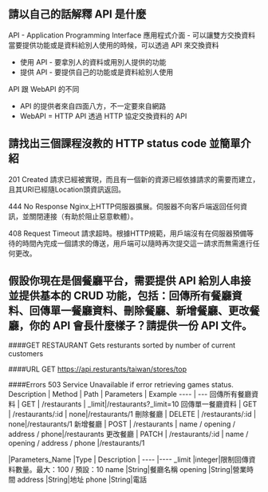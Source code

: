 ## 請以自己的話解釋 API 是什麼
API - Application Programming Interface
應用程式介面 - 可以讓雙方交換資料
當要提供功能或是資料給別人使用的時候，可以透過 API 來交換資料

* 使用 API - 要拿別人的資料或用別人提供的功能
* 提供 API - 要提供自己的功能或是資料給別人使用

API 跟 WebAPI 的不同
* API 的提供者來自四面八方，不一定要來自網路
* WebAPI = HTTP API 透過 HTTP 協定交換資料的 API

## 請找出三個課程沒教的 HTTP status code 並簡單介紹
201 Created
請求已經被實現，而且有一個新的資源已經依據請求的需要而建立，且其URI已經隨Location頭資訊返回。

444 No Response
Nginx上HTTP伺服器擴展。伺服器不向客戶端返回任何資訊，並關閉連接（有助於阻止惡意軟體）。

408 Request Timeout
請求超時。根據HTTP規範，用戶端沒有在伺服器預備等待的時間內完成一個請求的傳送，用戶端可以隨時再次提交這一請求而無需進行任何更改。


## 假設你現在是個餐廳平台，需要提供 API 給別人串接並提供基本的 CRUD 功能，包括：回傳所有餐廳資料、回傳單一餐廳資料、刪除餐廳、新增餐廳、更改餐廳，你的 API 會長什麼樣子？請提供一份 API 文件。

####GET RESTAURANT
Gets resturants sorted by number of current customers

####URL
GET https://api.resturants/taiwan/stores/top

####Errors
503 Service Unavailable if error retrieving games status.
Description | Method | Path               | Parameters | Example
---- | ---
回傳所有餐廳資料 | GET | /restaurants     | _limit|/restaurants?_limit=10
回傳單一餐廳資料 | GET | /restaurants/:id | none|/restaurants/1
刪除餐廳 | DELETE | /restaurants/:id      | none|/restaurants/1
新增餐廳 | POST | /restaurants            | name / opening / address / phone|/restaurants
更改餐廳 | PATCH | /restaurants/:id       | name / opening / address / phone |/restaurants/1


|Parameters_Name |Type | Description |
----             |----
_limit           |integer|限制回傳資料數量。最大：100 / 預設：10
name             |String|餐廳名稱 
opening          |String|營業時間 
address          |String|地址 
phone            |String|電話
